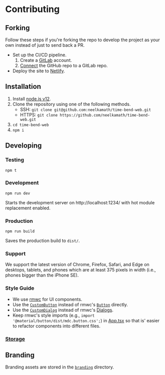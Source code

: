 # Contributing

## Forking

Follow these steps if you're forking the repo to develop the project as your own instead of just to send back a PR.
- Set up the CI/CD pipeline.
    1. Create a [GitLab](https://gitlab.com/users/sign_in#register-pane) account.
    1. [Connect](https://docs.gitlab.com/ee/ci/ci_cd_for_external_repos/github_integration.html) the GitHub repo to a GitLab repo.
- Deploy the site to [Netlify](https://www.netlify.com/).

## Installation

1. Install [node.js v12](https://nodejs.org/en/download/).
1. Clone the repository using one of the following methods.
    - SSH: `git clone git@github.com:neelkamath/time-bend-web.git`
    - HTTPS: `git clone https://github.com/neelkamath/time-bend-web.git`
1. `cd time-bend-web`
1. `npm i`

## Developing

### Testing

```
npm t
```

### Development

```
npm run dev
```
Starts the development server on http://localhost:1234/ with hot module replacement enabled.

### Production

```
npm run build
```
Saves the production build to `dist/`.

### Support

We support the latest version of Chrome, Firefox, Safari, and Edge on desktops, tablets, and phones which are at least 375 pixels in width (i.e., phones bigger than the iPhone SE).

### Style Guide

- We use [rmwc](https://rmwc.io/) for UI components. 
- Use the [`CustomButton`](../src/components/CustomButton.tsx) instead of rmwc's [`Button`](https://rmwc.io/buttons) directly.
- Use the [`CustomDialog`](../src/components/CustomDialog.tsx) instead of rmwc's [Dialogs](https://rmwc.io/dialogs).
- Keep rmwc's style imports (e.g., `import '@material/button/dist/mdc.button.css';`) in [App.tsx](../src/components/App.tsx) so that is' easier to refactor components into different files.

### [Storage](storage.md)

## Branding

Branding assets are stored in the [`branding`](../branding) directory.